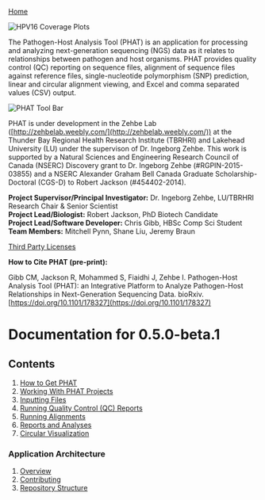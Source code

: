 [Home](https://chgibb.github.io/PHATDocs/)

![HPV16 Coverage Plots](https://chgibb.github.io//PHATDocs/docs/releases/0.1.0-beta.1/covHPV16white.png)

The Pathogen-Host Analysis Tool (PHAT) is an application for processing and analyzing next-generation sequencing (NGS) data as it relates to relationships between pathogen and host organisms. PHAT provides quality control (QC) reporting on sequence files, alignment of sequence files against reference files, single-nucleotide polymorphism (SNP) prediction, linear and circular alignment viewing, and Excel and comma separated values (CSV) output.

![PHAT Tool Bar](https://chgibb.github.io//PHATDocs/docs/releases/0.5.0-beta.1/PHATtoolbar.png)

PHAT is under development in the Zehbe Lab ([http://zehbelab.weebly.com/](http://zehbelab.weebly.com/)) at the Thunder Bay Regional Health Research Institute (TBRHRI) and Lakehead University (LU) under the supervison of Dr. Ingeborg Zehbe. This work is supported by a Natural Sciences and Engineering Research Council of Canada (NSERC) Discovery grant to Dr. Ingeborg Zehbe (#RGPIN-2015-03855) and a NSERC Alexander Graham Bell Canada Graduate Scholarship-Doctoral (CGS-D) to Robert Jackson (#454402-2014).

**Project Supervisor/Principal Investigator:** Dr. Ingeborg Zehbe, LU/TBRHRI Research Chair & Senior Scientist    
**Project Lead/Biologist:** Robert Jackson, PhD Biotech Candidate    
**Project Lead/Software Developer:** Chris Gibb, HBSc Comp Sci Student  
**Team Members:** Mitchell Pynn, Shane Liu, Jeremy Braun

[Third Party Licenses](https://chgibb.github.io/PHATDocs/docs/releases/0.5.0-beta.1/thirdParty)

**How to Cite PHAT (pre-print):**

Gibb CM, Jackson R, Mohammed S, Fiaidhi J, Zehbe I. Pathogen-Host Analysis Tool (PHAT): an Integrative Platform to Analyze Pathogen-Host Relationships in Next-Generation Sequencing Data. bioRxiv. [https://doi.org/10.1101/178327](https://doi.org/10.1101/178327)

# Documentation for 0.5.0-beta.1
## Contents
1. [How to Get PHAT](https://chgibb.github.io/PHATDocs/docs/releases/0.5.0-beta.1/howToGetPHAT)
2. [Working With PHAT Projects](https://chgibb.github.io/PHATDocs/docs/releases/0.5.0-beta.1/projects)
3. [Inputting Files](https://chgibb.github.io/PHATDocs/docs/releases/0.5.0-beta.1/inputtingFiles)
4. [Running Quality Control (QC) Reports](https://chgibb.github.io/PHATDocs/docs/releases/0.5.0-beta.1/QCReports)
5. [Running Alignments](https://chgibb.github.io/PHATDocs/docs/releases/0.5.0-beta.1/runningAlignments)
6. [Reports and Analyses](https://chgibb.github.io/PHATDocs/docs/releases/0.5.0-beta.1/reportsAndAnalyses)
7. [Circular Visualization](https://chgibb.github.io/PHATDocs/docs/releases/0.5.0-beta.1/circularVisualization)

### Application Architecture
1. [Overview](https://chgibb.github.io/PHATDocs/docs/releases/0.5.0-beta.1/archOverview)
2. [Contributing](https://chgibb.github.io/PHATDocs/docs/releases/0.5.0-beta.1/contributingGuide)
3. [Repository Structure](https://chgibb.github.io/PHATDocs/docs/releases/0.5.0-beta.1/repoStructure)
